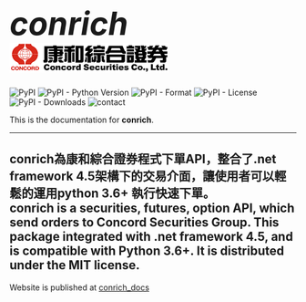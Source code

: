 # <span style="font-size:2em;">*conrich*</span>&emsp;![Alt text](docs/img/concordLogo1.png?raw=true "concords_logo")  

![PyPI](https://img.shields.io/pypi/v/conrich)
![PyPI - Python Version](https://img.shields.io/pypi/pyversions/conrich)
![PyPI - Format](https://img.shields.io/pypi/format/conrich)
![PyPI - License](https://img.shields.io/pypi/l/conrich)
![PyPI - Downloads](https://img.shields.io/pypi/dm/conrich)
![contact](https://img.shields.io/badge/contact-康和證券集團-red)  

This is the documentation for **conrich**.

---
**conrich**為康和綜合證券程式下單API，整合了.net framework 4.5架構下的交易介面，讓使用者可以輕鬆的運用python 3.6+ 執行快速下單。
</br>
**conrich** is a securities, futures, option API, which send orders to Concord Securities Group.
This package integrated with .net framework 4.5, and is compatible with Python 3.6+.
It is distributed under the MIT license.
---

Website is published at  [conrich_docs](https://concords6016.github.io/conrich_docs/)